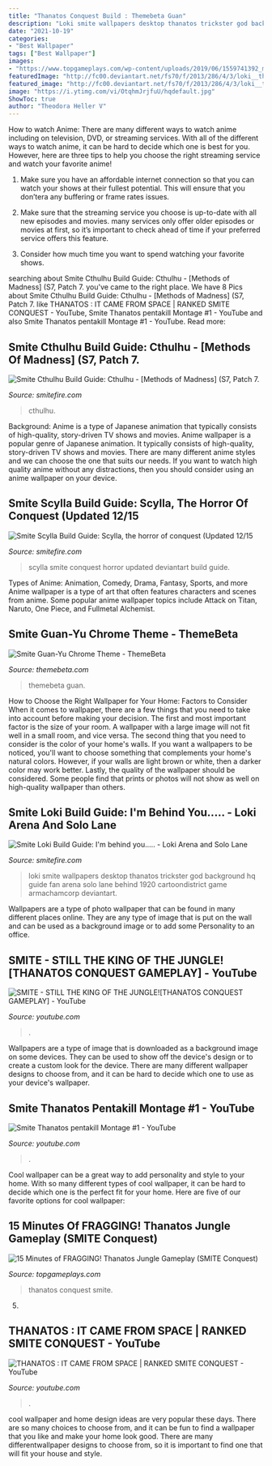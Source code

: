 ```yaml
---
title: "Thanatos Conquest Build : Themebeta Guan"
description: "Loki smite wallpapers desktop thanatos trickster god background hq guide fan arena solo lane behind 1920 cartoondistrict game armachamcorp deviantart"
date: "2021-10-19"
categories:
- "Best Wallpaper"
tags: ["Best Wallpaper"]
images:
- "https://www.topgameplays.com/wp-content/uploads/2019/06/1559741392_maxresdefault-800x450.jpg"
featuredImage: "http://fc00.deviantart.net/fs70/f/2013/286/4/3/loki__the_trickster_god___wallpaper_hd_by_getsukeii-d6qb9vn.jpg"
featured_image: "http://fc00.deviantart.net/fs70/f/2013/286/4/3/loki__the_trickster_god___wallpaper_hd_by_getsukeii-d6qb9vn.jpg"
image: "https://i.ytimg.com/vi/OtqhmJrjfuU/hqdefault.jpg"
ShowToc: true
author: "Theodora Heller V"
---
```



How to watch Anime: There are many different ways to watch anime including on television, DVD, or streaming services.
With all of the different ways to watch anime, it can be hard to decide which one is best for you. However, here are three tips to help you choose the right streaming service and watch your favorite anime!
1. Make sure you have an affordable internet connection so that you can watch your shows at their fullest potential. This will ensure that you don’tera any buffering or frame rates issues.

2. Make sure that the streaming service you choose is up-to-date with all new episodes and movies. many services only offer older episodes or movies at first, so it’s important to check ahead of time if your preferred service offers this feature.

3. Consider how much time you want to spend watching your favorite shows.

	

		
searching about Smite Cthulhu Build Guide: Cthulhu - [Methods of Madness] (S7, Patch 7. you've came to the right place. We have 8 Pics about Smite Cthulhu Build Guide: Cthulhu - [Methods of Madness] (S7, Patch 7. like THANATOS : IT CAME FROM SPACE | RANKED SMITE CONQUEST - YouTube, Smite Thanatos pentakill Montage #1 - YouTube and also Smite Thanatos pentakill Montage #1 - YouTube. Read more:
		
    
## Smite Cthulhu Build Guide: Cthulhu - [Methods Of Madness] (S7, Patch 7.

<img loading=lazy src="https://i.imgur.com/CIi7g9D.gif" onerror="this.onerror=null;this.src='https://tse2.mm.bing.net/th?id=OIP.xkawcF2ZK7daReuHbJFYRgAAAA&amp;pid=15.1';" alt="Smite Cthulhu Build Guide: Cthulhu - [Methods of Madness] (S7, Patch 7.">

_Source: smitefire.com_

>cthulhu. 

	

Background: Anime is a type of Japanese animation that typically consists of high-quality, story-driven TV shows and movies.
Anime wallpaper is a popular genre of Japanese animation. It typically consists of high-quality, story-driven TV shows and movies. There are many different anime styles and we can choose the one that suits our needs. If you want to watch high quality anime without any distractions, then you should consider using an anime wallpaper on your device.

    
## Smite Scylla Build Guide: Scylla, The Horror Of Conquest (Updated 12/15

<img loading=lazy src="http://orig12.deviantart.net/5839/f/2015/266/2/e/commission__scylla___smite_by_amyanimalover-d9aok1v.jpg" onerror="this.onerror=null;this.src='https://tse2.mm.bing.net/th?id=OIP.EfGhsw48ry7PTv3DUgMligHaDs&amp;pid=15.1';" alt="Smite Scylla Build Guide: Scylla, the horror of conquest (Updated 12/15">

_Source: smitefire.com_

>scylla smite conquest horror updated deviantart build guide. 

	

Types of Anime: Animation, Comedy, Drama, Fantasy, Sports, and more
Anime wallpaper is a type of art that often features characters and scenes from anime. Some popular anime wallpaper topics include Attack on Titan, Naruto, One Piece, and Fullmetal Alchemist.

    
## Smite Guan-Yu Chrome Theme - ThemeBeta

<img loading=lazy src="https://www.themebeta.com/media/cache/728/files/chrome/images/201606/12/4d82e4b76f9fcbb438c20b6d7e27b895.png" onerror="this.onerror=null;this.src='https://tse2.mm.bing.net/th?id=OIP.rjSjUyGZN-g2JtfFNLwRewHaEK&amp;pid=15.1';" alt="Smite Guan-Yu Chrome Theme - ThemeBeta">

_Source: themebeta.com_

>themebeta guan. 

	

How to Choose the Right Wallpaper for Your Home: Factors to Consider
When it comes to wallpaper, there are a few things that you need to take into account before making your decision. The first and most important factor is the size of your room. A wallpaper with a large image will not fit well in a small room, and vice versa. 
The second thing that you need to consider is the color of your home's walls. If you want a wallpapers to be noticed, you'll want to choose something that complements your home's natural colors. However, if your walls are light brown or white, then a darker color may work better. 
Lastly, the quality of the wallpaper should be considered. Some people find that prints or photos will not show as well on high-quality wallpaper than others.

    
## Smite Loki Build Guide: I&#039;m Behind You..... - Loki Arena And Solo Lane

<img loading=lazy src="http://fc00.deviantart.net/fs70/f/2013/286/4/3/loki__the_trickster_god___wallpaper_hd_by_getsukeii-d6qb9vn.jpg" onerror="this.onerror=null;this.src='https://tse4.mm.bing.net/th?id=OIP.grCqPCCKQRQG5KTyjl-kxAHaEK&amp;pid=15.1';" alt="Smite Loki Build Guide: I&#039;m behind you..... - Loki Arena and Solo Lane">

_Source: smitefire.com_

>loki smite wallpapers desktop thanatos trickster god background hq guide fan arena solo lane behind 1920 cartoondistrict game armachamcorp deviantart. 

	



Wallpapers are a type of photo wallpaper that can be found in many different places online. They are any type of image that is put on the wall and can be used as a background image or to add some Personality to an office.

    
## SMITE - STILL THE KING OF THE JUNGLE![THANATOS CONQUEST GAMEPLAY] - YouTube

<img loading=lazy src="https://i.ytimg.com/vi/OtqhmJrjfuU/hqdefault.jpg" onerror="this.onerror=null;this.src='https://tse2.mm.bing.net/th?id=OIP._CW1ZSsqktFRjLUR4yVz4QHaFj&amp;pid=15.1';" alt="SMITE - STILL THE KING OF THE JUNGLE![THANATOS CONQUEST GAMEPLAY] - YouTube">

_Source: youtube.com_

>. 

	

Wallpapers are a type of image that is downloaded as a background image on some devices. They can be used to show off the device's design or to create a custom look for the device. There are many different wallpaper designs to choose from, and it can be hard to decide which one to use as your device's wallpaper.

    
## Smite Thanatos Pentakill Montage #1 - YouTube

<img loading=lazy src="https://i.ytimg.com/vi/Dv8Ll0BSPJo/maxresdefault.jpg" onerror="this.onerror=null;this.src='https://tse1.mm.bing.net/th?id=OIP.6BAtk5ZfN2PvYla0WO6QEgHaEK&amp;pid=15.1';" alt="Smite Thanatos pentakill Montage #1 - YouTube">

_Source: youtube.com_

>. 

	

Cool wallpaper can be a great way to add personality and style to your home. With so many different types of cool wallpaper, it can be hard to decide which one is the perfect fit for your home. Here are five of our favorite options for cool wallpaper: 

    
## 15 Minutes Of FRAGGING! Thanatos Jungle Gameplay (SMITE Conquest)

<img loading=lazy src="https://www.topgameplays.com/wp-content/uploads/2019/06/1559741392_maxresdefault-800x450.jpg" onerror="this.onerror=null;this.src='https://tse1.mm.bing.net/th?id=OIP.4pfgfxnqldPqvNB3O0gTIQHaEK&amp;pid=15.1';" alt="15 Minutes of FRAGGING! Thanatos Jungle Gameplay (SMITE Conquest)">

_Source: topgameplays.com_

>thanatos conquest smite. 

	

5.

    
## THANATOS : IT CAME FROM SPACE | RANKED SMITE CONQUEST - YouTube

<img loading=lazy src="https://i.ytimg.com/vi/-YayiG0rKeE/maxresdefault.jpg" onerror="this.onerror=null;this.src='https://tse4.mm.bing.net/th?id=OIP.9TD9tJU7-3FPUxe_J2_nQQHaEK&amp;pid=15.1';" alt="THANATOS : IT CAME FROM SPACE | RANKED SMITE CONQUEST - YouTube">

_Source: youtube.com_

>. 

	

cool wallpaper and home design ideas are very popular these days. There are so many choices to choose from, and it can be fun to find a wallpaper that you like and make your home look good. There are many differentwallpaper designs to choose from, so it is important to find one that will fit your house and style.

